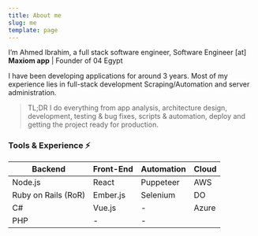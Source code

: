 ```yaml
---
title: About me
slug: me
template: page
---
```


I’m Ahmed Ibrahim, a full stack software engineer, Software Engineer [at] **Maxiom app** | Founder of 04 Egypt 

 I have been developing applications for around 3 years. Most of my experience lies in full-stack development Scraping/Automation and server administration.

 >TL;DR I do everything from app analysis, architecture design, development, testing & bug fixes, scripts & automation, deploy and getting the project ready for production.

### Tools & Experience ⚡️
|  Backend | Front-End | Automation | Cloud |
|--|--|--|--|
| Node.js   | React   | Puppeteer | AWS  |
| Ruby on Rails (RoR)   | Ember.js | Selenium | DO |
| C#    | Vue.js  | - | Azure |
| PHP  |  -  | - |  |



